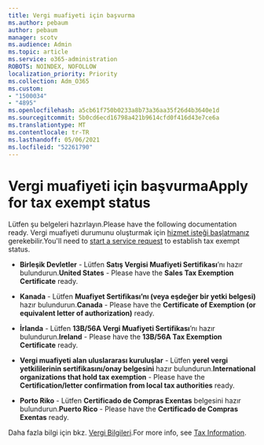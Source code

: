 ```yaml
---
title: Vergi muafiyeti için başvurma
ms.author: pebaum
author: pebaum
manager: scotv
ms.audience: Admin
ms.topic: article
ms.service: o365-administration
ROBOTS: NOINDEX, NOFOLLOW
localization_priority: Priority
ms.collection: Adm_O365
ms.custom:
- "1500034"
- "4895"
ms.openlocfilehash: a5cb61f750b0233a8b73a36aa35f26d4b3640e1d
ms.sourcegitcommit: 5b0cd6ecd16798a421b9614cfd0f416d43e7ce6a
ms.translationtype: MT
ms.contentlocale: tr-TR
ms.lasthandoff: 05/06/2021
ms.locfileid: "52261790"
---
```

# <a name="apply-for-tax-exempt-status"></a><span data-ttu-id="c2aee-102">Vergi muafiyeti için başvurma</span><span class="sxs-lookup"><span data-stu-id="c2aee-102">Apply for tax exempt status</span></span>

<span data-ttu-id="c2aee-103">Lütfen şu belgeleri hazırlayın.</span><span class="sxs-lookup"><span data-stu-id="c2aee-103">Please have the following documentation ready.</span></span> <span data-ttu-id="c2aee-104">Vergi muafiyeti durumunu oluşturmak için [hizmet isteği başlatmanız](/microsoft-365/admin/contact-support-for-business-products) gerekebilir.</span><span class="sxs-lookup"><span data-stu-id="c2aee-104">You'll need to [start a service request](/microsoft-365/admin/contact-support-for-business-products) to establish tax exempt status.</span></span>

- <span data-ttu-id="c2aee-105">**Birleşik Devletler** - Lütfen **Satış Vergisi Muafiyeti Sertifikası**’nı hazır bulundurun.</span><span class="sxs-lookup"><span data-stu-id="c2aee-105">**United States** - Please have the **Sales Tax Exemption Certificate** ready.</span></span>

- <span data-ttu-id="c2aee-106">**Kanada** - Lütfen **Muafiyet Sertifikası’nı (veya eşdeğer bir yetki belgesi)** hazır bulundurun.</span><span class="sxs-lookup"><span data-stu-id="c2aee-106">**Canada** - Please have the **Certificate of Exemption (or equivalent letter of authorization)** ready.</span></span>

- <span data-ttu-id="c2aee-107">**İrlanda** - Lütfen **13B/56A Vergi Muafiyeti Sertifikası**’nı hazır bulundurun.</span><span class="sxs-lookup"><span data-stu-id="c2aee-107">**Ireland** - Please have the **13B/56A Tax Exemption Certificate** ready.</span></span>

- <span data-ttu-id="c2aee-108">**Vergi muafiyeti alan uluslararası kuruluşlar** - Lütfen **yerel vergi yetkililerinin sertifikasını/onay belgesini** hazır bulundurun.</span><span class="sxs-lookup"><span data-stu-id="c2aee-108">**International organizations that hold tax exemption** - Please have the **Certification/letter confirmation from local tax authorities** ready.</span></span>

- <span data-ttu-id="c2aee-109">**Porto Riko** - Lütfen **Certificado de Compras Exentas** belgesini hazır bulundurun.</span><span class="sxs-lookup"><span data-stu-id="c2aee-109">**Puerto Rico** - Please have the **Certificado de Compras Exentas** ready.</span></span>

<span data-ttu-id="c2aee-110">Daha fazla bilgi için bkz. [Vergi Bilgileri](https://docs.microsoft.com/microsoft-365/commerce/billing-and-payments/tax-information).</span><span class="sxs-lookup"><span data-stu-id="c2aee-110">For more info, see [Tax Information](https://docs.microsoft.com/microsoft-365/commerce/billing-and-payments/tax-information).</span></span>
